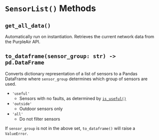 # `SensorList()` Methods

## `get_all_data()`

Automatically run on instantiation. Retrieves the current network data from the PurpleAir API.

## `to_dataframe(sensor_group: str) -> pd.DataFrame`

Converts dictionary representation of a list of sensors to a Pandas DataFrame where `sensor_group` determines which group of sensors are used.

* `'useful'`
  * Sensors with no faults, as determined by [`is_useful()`](#is_useful())
* `'outside'`
  * Outdoor sensors only
* `'all'`
  * Do not filter sensors

If `sensor_group` is not in the above set, `to_dataframe()`  will raise a `ValueError`.
